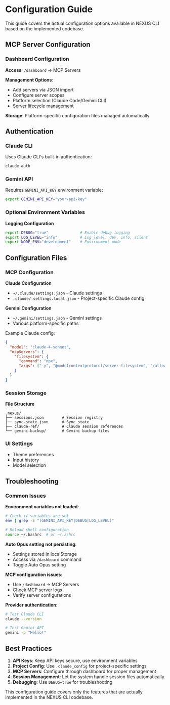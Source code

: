 # Configuration Guide

This guide covers the actual configuration options available in NEXUS CLI based on the implemented codebase.

## MCP Server Configuration

### Dashboard Configuration

**Access**: `/dashboard` → MCP Servers

**Management Options**:

- Add servers via JSON import
- Configure server scopes
- Platform selection (Claude Code/Gemini CLI)
- Server lifecycle management

**Storage**: Platform-specific configuration files managed automatically

## Authentication

### Claude CLI

Uses Claude CLI's built-in authentication:

```bash
claude auth
```

### Gemini API

Requires `GEMINI_API_KEY` environment variable:

```bash
export GEMINI_API_KEY="your-api-key"
```

### Optional Environment Variables

**Logging Configuration**

```bash
export DEBUG="true"              # Enable debug logging
export LOG_LEVEL="info"          # Log level: dev, info, silent
export NODE_ENV="development"    # Environment mode
```

## Configuration Files

### MCP Configuration

**Claude Configuration**

- `~/.claude/settings.json` - Claude settings
- `.claude/.settings.local.json` - Project-specific Claude config

**Gemini Configuration**

- `~/.gemini/settings.json` - Gemini settings
- Various platform-specific paths

Example Claude config:

```json
{
  "model": "claude-4-sonnet",
  "mcpServers": {
    "filesystem": {
      "command": "npx",
      "args": ["-y", "@modelcontextprotocol/server-filesystem", "/allowed/paths"]
    }
  }
}
```

### Session Storage

**File Structure**

```
.nexus/
├── sessions.json        # Session registry
├── sync-state.json      # Sync state
├── claude-ref/          # Claude session references
└── gemini-backup/       # Gemini backup files
```

### UI Settings

- Theme preferences
- Input history
- Model selection

## Troubleshooting

### Common Issues

**Environment variables not loaded**:

```bash
# Check if variables are set
env | grep -E "(GEMINI_API_KEY|DEBUG|LOG_LEVEL)"

# Reload shell configuration
source ~/.bashrc  # or ~/.zshrc
```

**Auto Opus setting not persisting**:

- Settings stored in localStorage
- Access via `/dashboard` command
- Toggle Auto Opus setting

**MCP configuration issues**:

- Use `/dashboard` → MCP Servers
- Check MCP server logs
- Verify server configurations

**Provider authentication**:

```bash
# Test Claude CLI
claude --version

# Test Gemini API
gemini -p "Hello!"
```

## Best Practices

1. **API Keys**: Keep API keys secure, use environment variables
2. **Project Config**: Use `.claude_config` for project-specific settings
3. **MCP Servers**: Configure through dashboard for proper management
4. **Session Management**: Let the system handle session files automatically
5. **Debugging**: Use `DEBUG=true` for troubleshooting

This configuration guide covers only the features that are actually implemented in the NEXUS CLI codebase.
